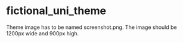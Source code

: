 # fictional_uni_theme

Theme image has to be named screenshot.png.
The image should be 1200px wide and 900px high.
